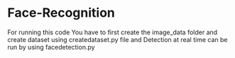 # Face-Recognition



For running this code You have to first create the image_data folder and create dataset using createdataset.py file and Detection at real time can be run by using facedetection.py
